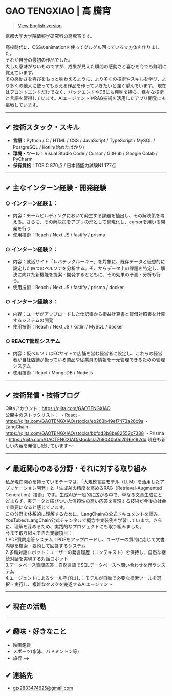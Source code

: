 # GAO TENGXIAO | 高 騰宵

> [View English version](./README.en.md)

京都大学大学院情報学研究科の高騰宵です。  

高校時代に、CSSのanimationを使ってグルグル回っている立方体を作りました。  
それが自分の最初の作品でした。  
大した意味がないものですが、成果が見えた瞬間の感動さと喜びを今でも鮮明に覚えています。  
その感動さを喜びをもっと味わえるように、より多くの技術やスキルを学び、より多くの他人に使ってもらえる作品を作っていきたいと強く望んでいます。
現在はフロントエンドだけでなく、バックエンドやDBにも興味を持ち、様々な技術と言語を習得しています。AIエージェントやRAG技術を活用したアプリ開発にも挑戦しています。      

---

## ✔︎ 技術スタック・スキル

- **言語**：Python / C / HTML / CSS / JavaScript / TypeScript / MySQL / PostgreSQL / Kotlin(始めたばかり)
- **環境・ツール**：Visual Studio Code / Cursor / GitHub /  Google Colab / PyCharm
- **保有資格**：TOEIC 870点 / 日本語能力試験N1 177点

---

## ✔︎ 主なインターン経験・開発経験

### ○  インターン経験１：
- 内容：チームビルディングにおいて発生する課題を抽出し、その解決策を考える。さらに、その解決策をアプリの形として具現化し、cursorを用いる開発を行う  
- 使用技術：Reach / Next.JS / fastify / prisma

### ○  インターン経験２：
- 内容：就活サイト「レバテックルーキー」を対象に、既存データと仮想的に設定した四つのペルソナを分析する。そこからデータ上の課題を特定し、解決に向けた新機能を提案・開発するとともに、その効果の予測・分析も行う。
- 使用技術：Reach / Next.JS / fastify / prisma / docker

### ○  インターン経験３：
- 内容：ユーザがアップロードした仕訳帳から損益計算書と貸借対照表を計算するシステムの開発
- 使用技術：Reach / Next.JS / kotlin / MySQL / docker

### ○  REACT管理システム
- 内容：仮ペルソナはECサイトで店舗を営む経営者に設定し、これらの経営者が自社店舗が扱っている商品や従業員の情報を一元管理できるための管理システム
- 使用技術：React / MongoDB / Node.js


---
## ✔︎ 技術発信・技術ブログ
Qiitaアカウント：https://qiita.com/GAOTENGXIAO  
公開中のストックリスト：
・React - https://qiita.com/GAOTENGXIAO/stocks/eb263b49ef7473a26c9a
・LangChain - https://qiita.com/GAOTENGXIAO/stocks/bbfdd3b8be82552c7388
・Prisma - https://qiita.com/GAOTENGXIAO/stocks/a7b9040b0c2b16e192dd
現在も新しい内容を発信し続けています～

---

## ✔︎ 最近関心のある分野・それに対する取り組み
私が現在関心を持っているテーマは、「大規模言語モデル（LLM）を活用したアプリケーション開発」と「生成AIの精度を高めるRAG（Retrieval-Augmented Generation）技術」です。生成AIが一般的に広がる中で、単なる文章生成にとどまらず、実データと結びついた信頼性の高い応答を実現する技術が今後の社会で重要になると感じています。  
この分野を体系的に理解するために、LangChainの公式ドキュメントを読み、YouTubeのLangChain公式チャンネルで概念や実装例を学習しています。さらに、理解を深めるため、実践的なプロジェクトにも取り組みました。  
今まで取り組んできた実戦項目：  
1.PDF質問応答システム：PDFをアップロードし、ユーザーの質問に応じて文書内容を検索・要約して回答するシステム  
2.多輪対話ロボット：ユーザーの発言履歴（コンテキスト）を保持し、自然な継続対話を実現する対話ロボット  
3.データベース質問応答：自然言語でSQLデータベースへ問い合わせを行うシステム  
4.エージェントによるツール呼び出し：モデルが自動で必要な検索ツールを選択・実行し、複雑なタスクを完遂するAIエージェント

---

## ✔︎ 現在の活動



---

## ✔︎ 趣味・好きなこと

- 映画鑑賞 
- スポーツ(水泳、バドミントン等)
- 旅行
-->

## ✔︎ 連絡先
- gtx2833474625@gmail.com

